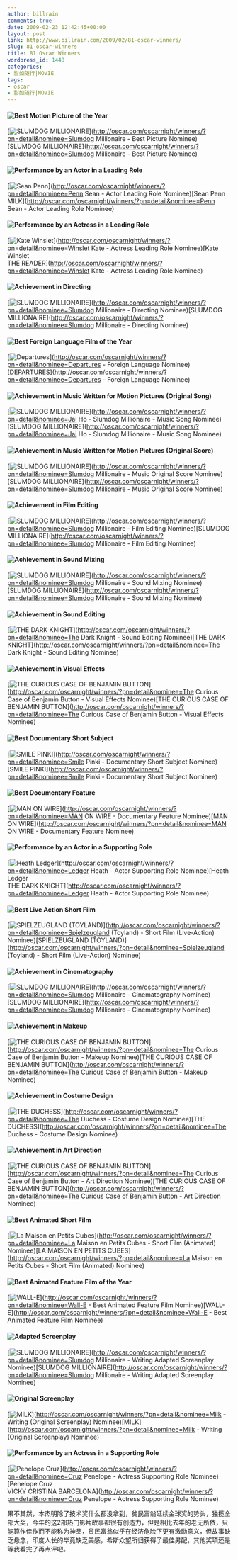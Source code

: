 ```yaml
---
author: billrain
comments: true
date: 2009-02-23 12:42:45+00:00
layout: post
link: http://www.billrain.com/2009/02/81-oscar-winners/
slug: 81-oscar-winners
title: 81 Oscar Winners
wordpress_id: 1448
categories:
- 影如随行|MOVIE
tags:
- oscar
- 影如随行|MOVIE
---
```


#### ![Best Motion Picture of the Year](http://a.oscar.go.com/media/2009/images/oscarnight/headers/categories/BestPictureNominationCategory.gif)

 

[![SLUMDOG MILLIONAIRE](http://a.oscar.go.com/media/2009/images/oscarnight/winners/thumbs/SlumdogMillionaire.jpg)](http://oscar.com/oscarnight/winners/?pn=detail&nominee=Slumdog Millionaire - Best Picture Nominee)[SLUMDOG MILLIONAIRE](http://oscar.com/oscarnight/winners/?pn=detail&nominee=Slumdog Millionaire - Best Picture Nominee)

 

 

#### ![Performance by an Actor in a Leading Role](http://a.oscar.go.com/media/2009/images/oscarnight/headers/categories/BestActorNominationCategory.gif)

 

[![Sean  Penn<br />](http://a.oscar.go.com/media/2009/images/oscarnight/winners/thumbs/Milk_PennS.jpg)](http://oscar.com/oscarnight/winners/?pn=detail&nominee=Penn Sean - Actor Leading Role Nominee)[Sean Penn       
MILK](http://oscar.com/oscarnight/winners/?pn=detail&nominee=Penn Sean - Actor Leading Role Nominee)

 

 

#### ![Performance by an Actress in a Leading Role](http://a.oscar.go.com/media/2009/images/oscarnight/headers/categories/BestActressNominationCategory.gif)

 

[![Kate  Winslet<br />](http://a.oscar.go.com/media/2009/images/oscarnight/winners/thumbs/Reader_WinsletK.jpg)](http://oscar.com/oscarnight/winners/?pn=detail&nominee=Winslet Kate - Actress Leading Role Nominee)[Kate Winslet       
THE READER](http://oscar.com/oscarnight/winners/?pn=detail&nominee=Winslet Kate - Actress Leading Role Nominee)

 

 

#### ![Achievement in Directing](http://a.oscar.go.com/media/2009/images/oscarnight/headers/categories/AchievementInDirectingNominationCategory.gif)

 

[![SLUMDOG MILLIONAIRE](http://a.oscar.go.com/media/2009/images/oscarnight/winners/thumbs/SlumdogMillionaire.jpg)](http://oscar.com/oscarnight/winners/?pn=detail&nominee=Slumdog Millionaire - Directing Nominee)[SLUMDOG MILLIONAIRE](http://oscar.com/oscarnight/winners/?pn=detail&nominee=Slumdog Millionaire - Directing Nominee)

 

 

#### ![Best Foreign Language Film of the Year](http://a.oscar.go.com/media/2009/images/oscarnight/headers/categories/BestForeignLanguageFilmNominationCategory.gif)

 

[![Departures](http://a.oscar.go.com/media/2009/images/oscarnight/winners/thumbs/Departures.jpg)](http://oscar.com/oscarnight/winners/?pn=detail&nominee=Departures - Foreign Language Nominee)[DEPARTURES](http://oscar.com/oscarnight/winners/?pn=detail&nominee=Departures - Foreign Language Nominee)

 

 

#### ![Achievement in Music Written for Motion Pictures (Original Song)](http://a.oscar.go.com/media/2009/images/oscarnight/headers/categories/BestSongNominationCategory.gif)

 

[![SLUMDOG MILLIONAIRE](http://a.oscar.go.com/media/2009/images/oscarnight/winners/thumbs/SlumdogMillionaire.jpg)](http://oscar.com/oscarnight/winners/?pn=detail&nominee=Jai Ho - Slumdog Millionaire - Music Song Nominee)[SLUMDOG MILLIONAIRE](http://oscar.com/oscarnight/winners/?pn=detail&nominee=Jai Ho - Slumdog Millionaire - Music Song Nominee)

 

 

#### ![Achievement in Music Written for Motion Pictures (Original Score)](http://a.oscar.go.com/media/2009/images/oscarnight/headers/categories/BestScoreNominationCategory.gif)

 

[![SLUMDOG MILLIONAIRE](http://a.oscar.go.com/media/2009/images/oscarnight/winners/thumbs/SlumdogMillionaire.jpg)](http://oscar.com/oscarnight/winners/?pn=detail&nominee=Slumdog Millionaire - Music Original Score Nominee)[SLUMDOG MILLIONAIRE](http://oscar.com/oscarnight/winners/?pn=detail&nominee=Slumdog Millionaire - Music Original Score Nominee)

 

 

#### ![Achievement in Film Editing](http://a.oscar.go.com/media/2009/images/oscarnight/headers/categories/AchievementInFilmEditingNominationCategory.gif)

 

[![SLUMDOG MILLIONAIRE](http://a.oscar.go.com/media/2009/images/oscarnight/winners/thumbs/SlumdogMillionaire.jpg)](http://oscar.com/oscarnight/winners/?pn=detail&nominee=Slumdog Millionaire - Film Editing Nominee)[SLUMDOG MILLIONAIRE](http://oscar.com/oscarnight/winners/?pn=detail&nominee=Slumdog Millionaire - Film Editing Nominee)

 

 

#### ![Achievement in Sound Mixing](http://a.oscar.go.com/media/2009/images/oscarnight/headers/categories/AchievementInSoundMixingNominationCategory.gif)

 

[![SLUMDOG MILLIONAIRE](http://a.oscar.go.com/media/2009/images/oscarnight/winners/thumbs/SlumdogMillionaire.jpg)](http://oscar.com/oscarnight/winners/?pn=detail&nominee=Slumdog Millionaire - Sound Mixing Nominee)[SLUMDOG MILLIONAIRE](http://oscar.com/oscarnight/winners/?pn=detail&nominee=Slumdog Millionaire - Sound Mixing Nominee)

 

 

#### ![Achievement in Sound Editing](http://a.oscar.go.com/media/2009/images/oscarnight/headers/categories/AchievementInSoundEditingNominationCategory.gif)

 

[![THE DARK KNIGHT](http://a.oscar.go.com/media/2009/images/oscarnight/winners/thumbs/DarkKnight.jpg)](http://oscar.com/oscarnight/winners/?pn=detail&nominee=The Dark Knight - Sound Editing Nominee)[THE DARK KNIGHT](http://oscar.com/oscarnight/winners/?pn=detail&nominee=The Dark Knight - Sound Editing Nominee)

 

 

#### ![Achievement in Visual Effects](http://a.oscar.go.com/media/2009/images/oscarnight/headers/categories/AchievementInVisualEffectsNominationCategory.gif)

 

[![THE CURIOUS CASE OF BENJAMIN BUTTON](http://a.oscar.go.com/media/2009/images/oscarnight/winners/thumbs/CuriousCaseOfBenjaminButton.jpg)](http://oscar.com/oscarnight/winners/?pn=detail&nominee=The Curious Case of Benjamin Button - Visual Effects Nominee)[THE CURIOUS CASE OF BENJAMIN BUTTON](http://oscar.com/oscarnight/winners/?pn=detail&nominee=The Curious Case of Benjamin Button - Visual Effects Nominee)

 

 

#### ![Best Documentary Short Subject](http://a.oscar.go.com/media/2009/images/oscarnight/headers/categories/BestDocumentaryShortSubjectNominationCategory.gif)

 

[![SMILE PINKI](http://a.oscar.go.com/media/2009/images/oscarnight/winners/thumbs/SmilePinki.jpg)](http://oscar.com/oscarnight/winners/?pn=detail&nominee=Smile Pinki - Documentary Short Subject Nominee)[SMILE PINKI](http://oscar.com/oscarnight/winners/?pn=detail&nominee=Smile Pinki - Documentary Short Subject Nominee)

 

 

#### ![Best Documentary Feature](http://a.oscar.go.com/media/2009/images/oscarnight/headers/categories/BestDocumentaryFeatureNominationCategory.gif)

 

[![MAN ON WIRE](http://a.oscar.go.com/media/2009/images/oscarnight/winners/thumbs/ManOnWire.jpg)](http://oscar.com/oscarnight/winners/?pn=detail&nominee=MAN ON WIRE - Documentary Feature Nominee)[MAN ON WIRE](http://oscar.com/oscarnight/winners/?pn=detail&nominee=MAN ON WIRE - Documentary Feature Nominee)

 

 

#### ![Performance by an Actor in a Supporting Role](http://a.oscar.go.com/media/2009/images/oscarnight/headers/categories/BestSupportingActorNominationCategory.gif)

 

[![Heath  Ledger<br />](http://a.oscar.go.com/media/2009/images/oscarnight/winners/thumbs/DarkKnight_LedgerH.jpg)](http://oscar.com/oscarnight/winners/?pn=detail&nominee=Ledger Heath - Actor Supporting Role Nominee)[Heath Ledger       
THE DARK KNIGHT](http://oscar.com/oscarnight/winners/?pn=detail&nominee=Ledger Heath - Actor Supporting Role Nominee)

 

 

#### ![Best Live Action Short Film](http://a.oscar.go.com/media/2009/images/oscarnight/headers/categories/BestLiveActionShortFilmNominationCategory.gif)

 

[![SPIELZEUGLAND (TOYLAND)](http://a.oscar.go.com/media/2009/images/oscarnight/winners/thumbs/Spielzeuglandtoyland.jpg)](http://oscar.com/oscarnight/winners/?pn=detail&nominee=Spielzeugland (Toyland) - Short Film (Live-Action) Nominee)[SPIELZEUGLAND (TOYLAND)](http://oscar.com/oscarnight/winners/?pn=detail&nominee=Spielzeugland (Toyland) - Short Film (Live-Action) Nominee)

 

 

#### ![Achievement in Cinematography](http://a.oscar.go.com/media/2009/images/oscarnight/headers/categories/AchievementInCinematographyNominationCategory.gif)

 

[![SLUMDOG MILLIONAIRE](http://a.oscar.go.com/media/2009/images/oscarnight/winners/thumbs/SlumdogMillionaire.jpg)](http://oscar.com/oscarnight/winners/?pn=detail&nominee=Slumdog Millionaire - Cinematography Nominee)[SLUMDOG MILLIONAIRE](http://oscar.com/oscarnight/winners/?pn=detail&nominee=Slumdog Millionaire - Cinematography Nominee)

 

 

#### ![Achievement in Makeup](http://a.oscar.go.com/media/2009/images/oscarnight/headers/categories/AchievementInMakeupNominationCategory.gif)

 

[![THE CURIOUS CASE OF BENJAMIN BUTTON](http://a.oscar.go.com/media/2009/images/oscarnight/winners/thumbs/CuriousCaseOfBenjaminButton.jpg)](http://oscar.com/oscarnight/winners/?pn=detail&nominee=The Curious Case of Benjamin Button - Makeup Nominee)[THE CURIOUS CASE OF BENJAMIN BUTTON](http://oscar.com/oscarnight/winners/?pn=detail&nominee=The Curious Case of Benjamin Button - Makeup Nominee)

 

 

#### ![Achievement in Costume Design](http://a.oscar.go.com/media/2009/images/oscarnight/headers/categories/AchievementInCostumeDesignNominationCategory.gif)

 

[![THE DUCHESS](http://a.oscar.go.com/media/2009/images/oscarnight/winners/thumbs/Duchess.jpg)](http://oscar.com/oscarnight/winners/?pn=detail&nominee=The Duchess - Costume Design Nominee)[THE DUCHESS](http://oscar.com/oscarnight/winners/?pn=detail&nominee=The Duchess - Costume Design Nominee)

 

 

#### ![Achievement in Art Direction](http://a.oscar.go.com/media/2009/images/oscarnight/headers/categories/AchievementInArtDirectionNominationCategory.gif)

 

[![THE CURIOUS CASE OF BENJAMIN BUTTON](http://a.oscar.go.com/media/2009/images/oscarnight/winners/thumbs/CuriousCaseOfBenjaminButton.jpg)](http://oscar.com/oscarnight/winners/?pn=detail&nominee=The Curious Case of Benjamin Button - Art Direction Nominee)[THE CURIOUS CASE OF BENJAMIN BUTTON](http://oscar.com/oscarnight/winners/?pn=detail&nominee=The Curious Case of Benjamin Button - Art Direction Nominee)

 

 

#### ![Best Animated Short Film](http://a.oscar.go.com/media/2009/images/oscarnight/headers/categories/BestAnimatedShortFilmNominationCategory.gif)

 

[![La Maison en Petits Cubes](http://a.oscar.go.com/media/2009/images/oscarnight/winners/thumbs/LaMaisonEnPetitsCubes.jpg)](http://oscar.com/oscarnight/winners/?pn=detail&nominee=La Maison en Petits Cubes - Short Film (Animated) Nominee)[LA MAISON EN PETITS CUBES](http://oscar.com/oscarnight/winners/?pn=detail&nominee=La Maison en Petits Cubes - Short Film (Animated) Nominee)

 

 

#### ![Best Animated Feature Film of the Year](http://a.oscar.go.com/media/2009/images/oscarnight/headers/categories/BestAnimatedFeatureFilmNominationCategory.gif)

 

[![WALL-E](http://a.oscar.go.com/media/2009/images/oscarnight/winners/thumbs/Wall-e.jpg)](http://oscar.com/oscarnight/winners/?pn=detail&nominee=Wall-E - Best Animated Feature Film Nominee)[WALL-E](http://oscar.com/oscarnight/winners/?pn=detail&nominee=Wall-E - Best Animated Feature Film Nominee)

 

 

#### ![Adapted Screenplay](http://a.oscar.go.com/media/2009/images/oscarnight/headers/categories/BestAdaptedScreenplayNominationCategory.gif)

 

[![SLUMDOG MILLIONAIRE](http://a.oscar.go.com/media/2009/images/oscarnight/winners/thumbs/SlumdogMillionaire.jpg)](http://oscar.com/oscarnight/winners/?pn=detail&nominee=Slumdog Millionaire - Writing Adapted Screenplay Nominee)[SLUMDOG MILLIONAIRE](http://oscar.com/oscarnight/winners/?pn=detail&nominee=Slumdog Millionaire - Writing Adapted Screenplay Nominee)

 

 

#### ![Original Screenplay](http://a.oscar.go.com/media/2009/images/oscarnight/headers/categories/BestOriginalScreenplayNominationCategory.gif)

 

[![MILK](http://a.oscar.go.com/media/2009/images/oscarnight/winners/thumbs/Milk.jpg)](http://oscar.com/oscarnight/winners/?pn=detail&nominee=Milk - Writing (Original Screenplay) Nominee)[MILK](http://oscar.com/oscarnight/winners/?pn=detail&nominee=Milk - Writing (Original Screenplay) Nominee)

 

 

#### ![Performance by an Actress in a Supporting Role](http://a.oscar.go.com/media/2009/images/oscarnight/headers/categories/BestSupportingActressNominationCategory.gif)

 

[![Penelope  Cruz<br />](http://a.oscar.go.com/media/2009/images/oscarnight/winners/thumbs/VickyCristinaBarcelona_CruzP.jpg)](http://oscar.com/oscarnight/winners/?pn=detail&nominee=Cruz Penelope - Actress Supporting Role Nominee)[Penelope Cruz       
VICKY CRISTINA BARCELONA](http://oscar.com/oscarnight/winners/?pn=detail&nominee=Cruz Penelope - Actress Supporting Role Nominee)

 

果不其然，本杰明除了技术奖什么都没拿到，贫民富翁延续金球奖的势头，独揽全部大奖，今年的这2部热门影片故事都很有创造力，但是相比去年的老无所依，只能算作佳作而不能称为神品，贫民富翁似乎在经济危险下更有激励意义，但故事缺乏悬念，印度人长的毕竟缺乏美感，希斯众望所归获得了最佳男配，其他奖项还是等我看完了再点评吧。
